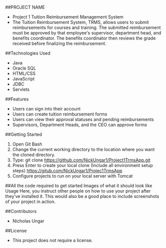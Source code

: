 ##PROJECT NAME
* Project 1 Tuition Reimbursement Management System
* The Tuition Reimbursement System, TRMS, allows users to submit reimbursements for courses and training. The submitted reimbursement must be approved by that employee's supervisor, department head, and benefits coordinator. The benefits coordinator then reviews the grade received before finalizing the reimbursement.

##Technologies Used
* Java
* Oracle SQL
* HTML/CSS
* JavaScript
* JDBC
* Servlets

##Features
* Users can sign into their account
* Users can create tuition reimbursement forms
* Users can view their approval statuses and pending reimbursements
* Supervisors, Department Heads, and the CEO can approve forms

##Getting Started
1. Open Git Bash
2. Change the current working directory to the location where you want the cloned directory.
3. Type: git clone https://github.com/NickUngar1/Project1TrmsApp.git
4. Press Enter to create your local clone
(Include all environment setup steps)
https://gitub.com/NickUngar1/Projec1TrmsApp
5. Configure projects to run on your local server with Tomcat


##All the code required to get started
Images of what it should look like
Usage
Here, you instruct other people on how to use your project after they’ve installed it. This would also be a good place to include screenshots of your project in action.

##Contributors
* Nicholas Ungar

##License
* This project does not require a license.
